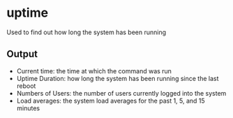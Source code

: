 # uptime

Used to find out how long the system has been running

## Output

- Current time: the time at which the command was run
- Uptime Duration: how long the system has been running since the last reboot
- Numbers of Users: the number of users currently logged into the system
- Load averages: the system load averages for the past 1, 5, and 15 minutes

